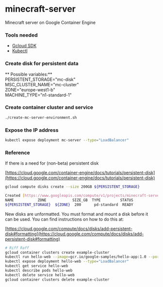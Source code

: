 # minecraft-server
Minecraft server on Google Container Engine

### Tools needed
* [Gcloud SDK](https://cloud.google.com/sdk/downloads)
* [Kubectl](https://kubernetes.io/docs/tasks/tools/install-kubectl/)

### Create disk for persistent data

** Possible variables:** <br>
PERSISTENT_STORAGE="mc-disk"<br>
MSC_CLUSTER_NAME="mc-cluster"<br>
ZONE="europe-west1-b"<br>
MACHINE_TYPE="n1-standard-1"<br>

### Create container cluster and service
```bash
./create-mc-server-environment.sh
```

### Expose the IP address
```bash
kubectl expose deployment mc-server --type="LoadBalancer"

```

### Reference

If there is a need for (non-beta) persistent disk

[https://cloud.google.com/container-engine/docs/tutorials/persistent-disk](https://cloud.google.com/container-engine/docs/tutorials/persistent-disk)

```bash
gcloud compute disks create --size 200GB ${PERSISTENT_STORAGE}

Created [https://www.googleapis.com/compute/v1/projects/minecraft-server-185418/zones/${ZONE}/disks/${PERSISTENT_STORAGE}].
NAME           ZONE            SIZE_GB  TYPE         STATUS
${PERSISTENT_STORAGE}  ${ZONE}  200      pd-standard  READY
```

New disks are unformatted. You must format and mount a disk before it<br>
can be used. You can find instructions on how to do this at:

[https://cloud.google.com/compute/docs/disks/add-persistent-disk#formatting](https://cloud.google.com/compute/docs/disks/add-persistent-disk#formatting)


```bash
# Riff Raff
gcloud container clusters create example-cluster
kubectl run hello-web --image=gcr.io/google-samples/hello-app:1.0 --port=8080
kubectl expose deployment hello-web --type="LoadBalancer"
kubectl get service hello-web
kubectl describe pods hello-web
kubectl delete service hello-web
gcloud container clusters delete example-cluster
 ```